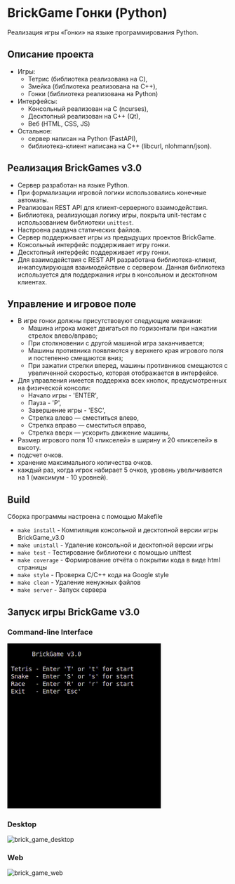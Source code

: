 # BrickGame Гонки (Python)

Реализация игры «Гонки» на языке программирования Python.

## Описание проекта
- Игры:
  - Тетрис (библиотека реализована на C),
  - Змейка (библиотека реализована на C++),
  - Гонки (библиотека реализована на Python)
- Интерфейсы:
  - Консольный реализован на C (ncurses),
  - Десктопный реализован на C++ (Qt),
  - Веб (HTML, CSS, JS)
- Остальное:
  - сервер написан на Python (FastAPI),
  - библиотека-клиент написана на C++ (libcurl, nlohmann/json).

## Реализация BrickGames v3.0

- Сервер разработан на языке Python.
- При формализации игровой логики использовались конечные автоматы.
- Реализован REST API для клиент-серверного взаимодействия.
- Библиотека, реализующая логику игры, покрыта unit-тестам с использованием библиотеки `unittest`.
- Настроена раздача статических файлов.
- Сервер поддерживает игры из предыдущих проектов BrickGame.
- Консольный интерфейс поддерживает игру гонки.
- Десктопный интерфейс поддерживает игру гонки.
- Для взаимодействия с REST API разработана библиотека-клиент, инкапсулирующая взаимодействие с сервером. Данная библиотека используется для поддержания игры в консольном и десктопном клиентах.

## Управление и игровое поле

- В игре гонки должны присутствовуют следующие механики:
  - Машина игрока может двигаться по горизонтали при нажатии стрелок влево/вправо;
  - При столкновении с другой машиной игра заканчивается;
  - Машины противника появляются у верхнего края игрового поля и постепенно смещаются вниз;
  - При зажатии стрелки вперед, машины противников смещаются с увеличенной скоростью, которая отображается в интерфейсе.
- Для управления имеется поддержка всех кнопок, предусмотренных на физической консоли:
  - Начало игры - 'ENTER',
  - Пауза - 'P',
  - Завершение игры - 'ESC',
  - Стрелка влево — сместиться влево,
  - Стрелка вправо — сместиться вправо,
  - Стрелка вверх — ускорить движение машины,
- Размер игрового поля 10 «пикселей» в ширину и 20 «пикселей» в высоту.
- подсчет очков.
- хранение максимального количества очков.
- каждый раз, когда игрок набирает 5 очков, уровень увеличивается на 1 (максимум - 10 уровней).

## Build

Сборка программы настроена с помощью Makefile

* `make install` - Компиляция консольной и десктопной версии игры BrickGame_v3.0
* `make unistall` - Удаление консольной и десктопной версии игры
* `make test` - Тестирование библиотеки c помощью unittest
* `make coverage` - Формирование отчёта о покрытии кода в виде html страницы
* `make style` - Проверка C/C++ кода на Google style
* `make clean` - Удаление ненужных файлов
* `make server` - Запуск сервера

## Запуск игры BrickGame v3.0

### Command-line Interface

![brick_game_cli](examples/cli.gif)

### Desktop

![brick_game_desktop](examples/desktop.gif)

### Web

![brick_game_web](examples/web.gif)

